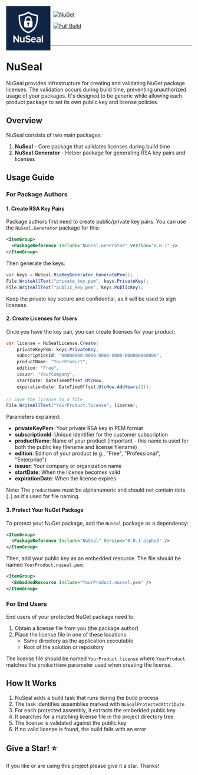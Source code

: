 <img align="left" src="logo.png" width="120" height="120">

&nbsp; [![NuGet](https://img.shields.io/nuget/v/NuSeal.svg)](https://www.nuget.org/packages/NuSeal)

&nbsp; [![Full Build](https://github.com/fiseni/NuSeal/actions/workflows/build.yml/badge.svg)](https://github.com/fiseni/NuSeal/actions/workflows/build.yml)

&nbsp; 

---
# NuSeal

NuSeal provides infrastructure for creating and validating NuGet package licenses. The validation occurs during build time, preventing unauthorized usage of your packages. It's designed to be generic while allowing each product package to set its own public key and license policies.

## Overview

NuSeal consists of two main packages:

1. **NuSeal** - Core package that validates licenses during build time
2. **NuSeal.Generator** - Helper package for generating RSA key pairs and licenses

## Usage Guide

### For Package Authors

#### 1. Create RSA Key Pairs

Package authors first need to create public/private key pairs. You can use the `NuSeal.Generator` package for this:

```xml
<ItemGroup>
  <PackageReference Include="NuSeal.Generator" Version="0.0.1" />
</ItemGroup>
```

Then generate the keys:

```csharp
var keys = NuSeal.RsaKeyGenerator.GeneratePem();
File.WriteAllText("private_key.pem", keys.PrivateKey);
File.WriteAllText("public_key.pem", keys.PublicKey);
```

Keep the private key secure and confidential, as it will be used to sign licenses.

#### 2. Create Licenses for Users

Once you have the key pair, you can create licenses for your product:

```csharp
var license = NuSealLicense.Create(
    privateKeyPem: keys.PrivateKey,
    subscriptionId: "00000000-0000-0000-0000-000000000000",
    productName: "YourProduct",
    edition: "Free",
    issuer: "YourCompany",
    startDate: DateTimeOffset.UtcNow,
    expirationDate: DateTimeOffset.UtcNow.AddYears(1));

// Save the license to a file
File.WriteAllText("YourProduct.license", license);
```

Parameters explained:
- **privateKeyPem**: Your private RSA key in PEM format
- **subscriptionId**: Unique identifier for the customer subscription
- **productName**: Name of your product (important - this name is used for both the public key filename and license filename)
- **edition**: Edition of your product (e.g., "Free", "Professional", "Enterprise")
- **issuer**: Your company or organization name
- **startDate**: When the license becomes valid
- **expirationDate**: When the license expires

Note: The `productName` must be alphanumeric and should not contain dots (`.`) as it's used for file naming.

#### 3. Protect Your NuGet Package

To protect your NuGet package, add the `NuSeal` package as a dependency:

```xml
<ItemGroup>
  <PackageReference Include="NuSeal" Version="0.0.1-alpha3" />
</ItemGroup>
```

Then, add your public key as an embedded resource. The file should be named `YourProduct.nuseal.pem`:

```xml
<ItemGroup>
  <EmbeddedResource Include="YourProduct.nuseal.pem" />
</ItemGroup>
```

### For End Users

End users of your protected NuGet package need to:

1. Obtain a license file from you (the package author)
2. Place the license file in one of these locations:
   - Same directory as the application executable
   - Root of the solution or repository

The license file should be named `YourProduct.license` where `YourProduct` matches the `productName` parameter used when creating the license.

## How It Works

1. NuSeal adds a build task that runs during the build process
2. The task identifies assemblies marked with `NuSealProtectedAttribute`
3. For each protected assembly, it extracts the embedded public key
4. It searches for a matching license file in the project directory tree
5. The license is validated against the public key
6. If no valid license is found, the build fails with an error

## Give a Star! :star:
If you like or are using this project please give it a star. Thanks!
